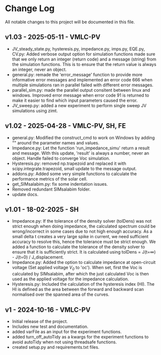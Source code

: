 Change Log
==========
All notable changes to this project will be documented in this file.

v1.03 - 2025-05-11 - VMLC-PV
------------------------------------
- JV_steady_state.py, hysteresis.py, impedance.py, imps.py, EQE.py, CV.py: Added verbose output option for simulation functions made sure that we only return an integer (return code) and a message (string) from the simulation functions. This is to ensure that the return value is always an integer, never an object.
- general.py: remade the 'error_message' function to provide more informative error messages and implemented an error code 666 when multiple simulations ran in parallel failed with different error messages.
- parallel_sim.py: made the parallel output consitent between linux and windows. Improved error message when error code 91 is returned to make it easier to find which input parameters caused the error.
- JV_sweep.py: added a new experiment to perform single sweep JV simulations using zimt.


v1.02 - 2025-04-28 - VMLC-PV, SH, FE
------------------------------------
- general.py: Modified the construct_cmd to work on Windows by adding "" around the parameter names and values.
- Impedance.py: Let the function 'run_impedance_simu' return a result and message. With this update, 'result' is always a number, never an object. Handle failed to converge Voc simulation.
- Hysteresis.py: removed np.trapezoid and replaced it with scipy.integrate.trapezoid, small update to the message output.
- addons.py: Added some very simple functions to calculate the performance metrics of the solar cell. 
- get_SIMsalabim.py: fix some indentation issues.
- Removed redundant SIMsalabim folder.
- update docs.


v1.01 - 18-02-2025 - SH
------------------------
- Impedance.py: If the tolerance of the density solver (tolDens) was not strict enough when doing impedance, the calculated spectrum could be wrong/incorrect in some cases due to not high enough accuracy. As a small delta t creates a very large spike in current, we need sufficient accuracy to resolve this, hence the tolerance must be strict enough. We added a function to calculate the tolerance of the density solver to ensure that it is sufficiently strict. It is calculated using tolDens = J(t=∞) - J(t=0) / J_displacement.
- Impedance.py: Added the option to calculate impedance at open-circuit voltage (Set applied voltage *V<sub>0</sub>* to 'oc'). When set, first the Voc is calculated by SIMsalabim, after which the just calculated Voc is then used as the applied voltage for the impedance calculation.
- Hysteresis.py: Included the calculation of the hysteresis index (HI). The HI is defined as the area between the forward and backward scan normalised over the spanned area of the curves.


v1 - 2024-10-16 - VMLC-PV
--------------------------
- Initial release of the project.
- Includes new test and documentation.
- added varFile as an input for the experiment functions.
- added turn_off_autoTidy as a kwargs for the experiment functions to avoid autoTidy when not using threadsafe functions.
- created setup.py and requirements.txt files.